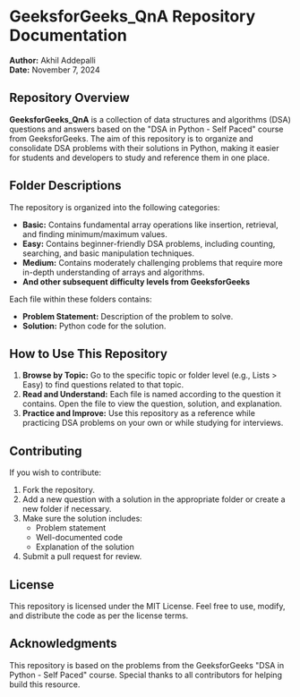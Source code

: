 # GeeksforGeeks_QnA Repository Documentation
**Author:** Akhil Addepalli  
**Date:** November 7, 2024

## Repository Overview

**GeeksforGeeks_QnA** is a collection of data structures and algorithms (DSA) questions and answers based on the "DSA in Python - Self Paced" course from GeeksforGeeks. The aim of this repository is to organize and consolidate DSA problems with their solutions in Python, making it easier for students and developers to study and reference them in one place.

## Folder Descriptions

The repository is organized into the following categories:

- **Basic:** Contains fundamental array operations like insertion, retrieval, and finding minimum/maximum values.
- **Easy:** Contains beginner-friendly DSA problems, including counting, searching, and basic manipulation techniques.
- **Medium:** Contains moderately challenging problems that require more in-depth understanding of arrays and algorithms.
- **And other subsequent difficulty levels from GeeksforGeeks**

Each file within these folders contains:

- **Problem Statement:** Description of the problem to solve.
- **Solution:** Python code for the solution.

## How to Use This Repository

1. **Browse by Topic:** Go to the specific topic or folder level (e.g., Lists > Easy) to find questions related to that topic.
2. **Read and Understand:** Each file is named according to the question it contains. Open the file to view the question, solution, and explanation.
3. **Practice and Improve:** Use this repository as a reference while practicing DSA problems on your own or while studying for interviews.

## Contributing

If you wish to contribute:

1. Fork the repository.
2. Add a new question with a solution in the appropriate folder or create a new folder if necessary.
3. Make sure the solution includes:
   - Problem statement
   - Well-documented code
   - Explanation of the solution
4. Submit a pull request for review.

## License

This repository is licensed under the MIT License. Feel free to use, modify, and distribute the code as per the license terms.

## Acknowledgments

This repository is based on the problems from the GeeksforGeeks "DSA in Python - Self Paced" course. Special thanks to all contributors for helping build this resource.

